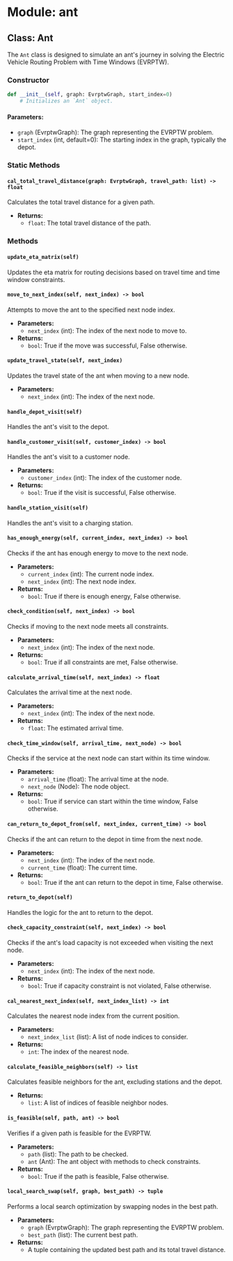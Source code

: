 # Module: ant

## Class: Ant

The `Ant` class is designed to simulate an ant's journey in solving the Electric Vehicle Routing Problem with Time Windows (EVRPTW).

### Constructor

```python
def __init__(self, graph: EvrptwGraph, start_index=0)
    # Initializes an `Ant` object.
```
#### Parameters:

- `graph` (EvrptwGraph): The graph representing the EVRPTW problem.
- `start_index` (int, default=0): The starting index in the graph, typically the depot.

### Static Methods

#### `cal_total_travel_distance(graph: EvrptwGraph, travel_path: list) -> float`

Calculates the total travel distance for a given path.

- **Returns:** 
  - `float`: The total travel distance of the path.

### Methods

#### `update_eta_matrix(self)`

Updates the eta matrix for routing decisions based on travel time and time window constraints.

#### `move_to_next_index(self, next_index) -> bool`

Attempts to move the ant to the specified next node index.

- **Parameters:**
  - `next_index` (int): The index of the next node to move to.
- **Returns:**
  - `bool`: True if the move was successful, False otherwise.

#### `update_travel_state(self, next_index)`

Updates the travel state of the ant when moving to a new node.

- **Parameters:**
  - `next_index` (int): The index of the next node.

#### `handle_depot_visit(self)`

Handles the ant's visit to the depot.

#### `handle_customer_visit(self, customer_index) -> bool`

Handles the ant's visit to a customer node.

- **Parameters:**
  - `customer_index` (int): The index of the customer node.
- **Returns:**
  - `bool`: True if the visit is successful, False otherwise.

#### `handle_station_visit(self)`

Handles the ant's visit to a charging station.

#### `has_enough_energy(self, current_index, next_index) -> bool`

Checks if the ant has enough energy to move to the next node.

- **Parameters:**
  - `current_index` (int): The current node index.
  - `next_index` (int): The next node index.
- **Returns:**
  - `bool`: True if there is enough energy, False otherwise.

#### `check_condition(self, next_index) -> bool`

Checks if moving to the next node meets all constraints.

- **Parameters:**
  - `next_index` (int): The index of the next node.
- **Returns:**
  - `bool`: True if all constraints are met, False otherwise.

#### `calculate_arrival_time(self, next_index) -> float`

Calculates the arrival time at the next node.

- **Parameters:**
  - `next_index` (int): The index of the next node.
- **Returns:**
  - `float`: The estimated arrival time.

#### `check_time_window(self, arrival_time, next_node) -> bool`

Checks if the service at the next node can start within its time window.

- **Parameters:**
  - `arrival_time` (float): The arrival time at the node.
  - `next_node` (Node): The node object.
- **Returns:**
  - `bool`: True if service can start within the time window, False otherwise.

#### `can_return_to_depot_from(self, next_index, current_time) -> bool`

Checks if the ant can return to the depot in time from the next node.

- **Parameters:**
  - `next_index` (int): The index of the next node.
  - `current_time` (float): The current time.
- **Returns:**
  - `bool`: True if the ant can return to the depot in time, False otherwise.

#### `return_to_depot(self)`

Handles the logic for the ant to return to the depot.

#### `check_capacity_constraint(self, next_index) -> bool`

Checks if the ant's load capacity is not exceeded when visiting the next node.

- **Parameters:**
  - `next_index` (int): The index of the next node.
- **Returns:**
  - `bool`: True if capacity constraint is not violated, False otherwise.

#### `cal_nearest_next_index(self, next_index_list) -> int`

Calculates the nearest node index from the current position.

- **Parameters:**
  - `next_index_list` (list): A list of node indices to consider.
- **Returns:**
  - `int`: The index of the nearest node.

#### `calculate_feasible_neighbors(self) -> list`

Calculates feasible neighbors for the ant, excluding stations and the depot.

- **Returns:**
  - `list`: A list of indices of feasible neighbor nodes.

#### `is_feasible(self, path, ant) -> bool`

Verifies if a given path is feasible for the EVRPTW.

- **Parameters:**
  - `path` (list): The path to be checked.
  - `ant` (Ant): The ant object with methods to check constraints.
- **Returns:**
  - `bool`: True if the path is feasible, False otherwise.

#### `local_search_swap(self, graph, best_path) -> tuple`

Performs a local search optimization by swapping nodes in the best path.

- **Parameters:**
  - `graph` (EvrptwGraph): The graph representing the EVRPTW problem.
  - `best_path` (list): The current best path.
- **Returns:**
  - A tuple containing the updated best path and its total travel distance.
